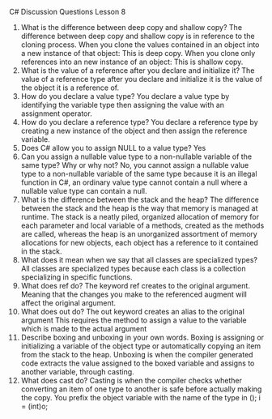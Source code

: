 C# Discussion Questions Lesson 8


1. What is the difference between deep copy and shallow copy? 
The difference between deep copy and shallow copy is in reference to the cloning process.  When you clone the values contained in an object into a new instance of that object: This is deep copy.  When you  clone only references into an new instance of an object:  This is shallow copy. 
2. What is the value of a reference after you declare and initialize it? 
The value of a reference type after you declare and initialize it is the value of the object it is a reference of.
3. How do you declare a value type?
You declare a value type by identifying the variable type then assigning the value with an assignment operator.
 4. How do you declare a reference type? 
You declare a reference type by creating a new instance of the object and then assign the reference variable.
5. Does C# allow you to assign NULL to a value type?
 Yes
 6. Can you assign a nullable value type to a non-nullable variable of the same type? Why or why not?
No, you cannot assign a nullable value type to a non-nullable variable of the same type because it is an illegal function in C#, an ordinary value type cannot contain a null where a nullable value type can contain a null. 
 7. What is the difference between the stack and the heap? 
The difference between the stack and the heap is the way that memory is managed at runtime.
The stack is a neatly piled, organized allocation of memory for each parameter and local variable of a methods, created as the methods are called, whereas the heap is an unorganized assortment of memory allocations for new objects, each object has a reference to it contained in the stack.
8. What does it mean when we say that all classes are specialized types?
All classes are specialized types because each class is a collection specializing in specific functions.  
 9. What does ref do? 
The keyword ref creates to the original argument.  Meaning that the changes you make to the referenced augment will affect the original argument.
10. What does out do? 
The out keyword creates an alias to the original argument This requires the method to assign a value to the variable which is made to the actual argument
11. Describe boxing and unboxing in your own words. 
Boxing is assigning or initializing a variable of the object type or automatically copying an item from the stack to the heap.  Unboxing is when the compiler generated code extracts the value assigned to the boxed variable and assigns to another variable, through casting.
12. What does cast do? 
Casting is when the compiler checks whether converting an item of one type to another is safe before actually making the copy.  You prefix the object variable with the name of the type in (); i = (int)o;
